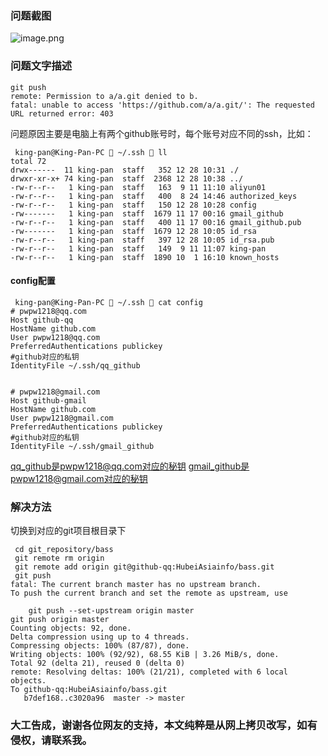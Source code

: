 ### 问题截图
![image.png](http://upload-images.jianshu.io/upload_images/6331401-ceb4e105e4f36ceb.png?imageMogr2/auto-orient/strip%7CimageView2/2/w/1240)


### 问题文字描述

```
git push 
remote: Permission to a/a.git denied to b.
fatal: unable to access 'https://github.com/a/a.git/': The requested URL returned error: 403
```

问题原因主要是电脑上有两个github账号时，每个账号对应不同的ssh，比如：

```
 king-pan@King-Pan-PC  ~/.ssh  ll
total 72
drwx------  11 king-pan  staff   352 12 28 10:31 ./
drwxr-xr-x+ 74 king-pan  staff  2368 12 28 10:38 ../
-rw-r--r--   1 king-pan  staff   163  9 11 11:10 aliyun01
-rw-r--r--   1 king-pan  staff   400  8 24 14:46 authorized_keys
-rw-r--r--   1 king-pan  staff   150 12 28 10:28 config
-rw-------   1 king-pan  staff  1679 11 17 00:16 gmail_github
-rw-r--r--   1 king-pan  staff   400 11 17 00:16 gmail_github.pub
-rw-------   1 king-pan  staff  1679 12 28 10:05 id_rsa
-rw-r--r--   1 king-pan  staff   397 12 28 10:05 id_rsa.pub
-rw-r--r--   1 king-pan  staff   149  9 11 11:07 king-pan
-rw-r--r--   1 king-pan  staff  1890 10  1 16:10 known_hosts
```

#### config配置

```
 king-pan@King-Pan-PC  ~/.ssh  cat config
# pwpw1218@qq.com
Host github-qq
HostName github.com
User pwpw1218@qq.com
PreferredAuthentications publickey
#github对应的私钥
IdentityFile ~/.ssh/qq_github


# pwpw1218@gmail.com
Host github-gmail
HostName github.com
User pwpw1218@gmail.com
PreferredAuthentications publickey
#github对应的私钥
IdentityFile ~/.ssh/gmail_github
```
qq_github是pwpw1218@qq.com对应的秘钥
gmail_github是pwpw1218@gmail.com对应的秘钥

### 解决方法

切换到对应的git项目根目录下

```
 cd git_repository/bass
 git remote rm origin
 git remote add origin git@github-qq:HubeiAsiainfo/bass.git
 git push
fatal: The current branch master has no upstream branch.
To push the current branch and set the remote as upstream, use

    git push --set-upstream origin master
git push origin master
Counting objects: 92, done.
Delta compression using up to 4 threads.
Compressing objects: 100% (87/87), done.
Writing objects: 100% (92/92), 68.55 KiB | 3.26 MiB/s, done.
Total 92 (delta 21), reused 0 (delta 0)
remote: Resolving deltas: 100% (21/21), completed with 6 local objects.
To github-qq:HubeiAsiainfo/bass.git
   b7def168..c3020a96  master -> master
```

### 大工告成，谢谢各位网友的支持，本文纯粹是从网上拷贝改写，如有侵权，请联系我。




